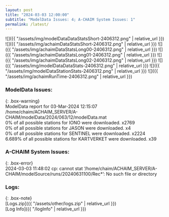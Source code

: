 ```yaml
---
layout: post
title: "2024-03-03 12:00:00"
subtitle: "ModelData Issues: 4; A-CHAIM System Issues: 1"
permalink: /latest/
---
```


![]({{ "/assets/img/modelDataDataStatsShort-2406312.png" | relative_url }})
![]({{ "/assets/img/achaimDataStatsShort-2406312.png" | relative_url }})
![]({{ "/assets/img/achaimDataStatsLong00-2406312.png" | relative_url }})
![]({{ "/assets/img/achaimDataStatsLong01-2406312.png" | relative_url }})
![]({{ "/assets/img/achaimDataStatsLong02-2406312.png" | relative_url }})
![]({{ "/assets/img/modelDataDataStats-2406312.png" | relative_url }})
![]({{ "/assets/img/modelDataStationStats-2406312.png" | relative_url }})
![]({{ "/assets/img/achaimRunTime-2406312.png" | relative_url }})


### ModelData Issues:  
  
{: .box-warning}  
 ModelData report for 03-Mar-2024 12:15:07   
 /home/chaim/ACHAIM_SERVER/A-CHAIM/modelData/2024/063/12/modelData.mat   
 0% of all possible stations for IONO were downloaded. x2769   
 0% of all possible stations for JASON were downloaded. x4   
 0% of all possible stations for SENTINEL were downloaded. x2224   
 6.689% of all possible stations for KARTVERKET were downloaded. x39   
  
### A-CHAIM System Issues:  
  
{: .box-error}  
2024-03-03 11:48:02 cp: cannot stat ‘/home/chaim/ACHAIM_SERVER/A-CHAIM/modelSource/runs/20240631100/Rec*’: No such file or directory  

### Logs:  
  
{: .box-note}  
[Logs.zip]({{ "/assets/other/logs.zip" | relative_url }})  
[Log Info]({{ "/logInfo" | relative_url }})  
